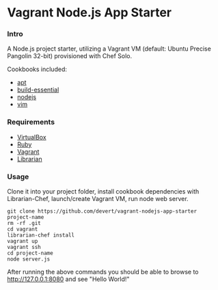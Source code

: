 # Vagrant Node.js App Starter

### Intro

A Node.js project starter, utilizing a Vagrant VM (default: Ubuntu Precise Pangolin 32-bit) provisioned with Chef Solo.

Cookbooks included:

* [apt](https://github.com/opscode-cookbooks/apt)
* [build-essential](https://github.com/opscode-cookbooks/build-essential)
* [nodejs](https://github.com/mdxp/nodejs-cookbook.git)
* [vim](https://github.com/opscode-cookbooks/vim)

### Requirements

* [VirtualBox](https://www.virtualbox.org/)
* [Ruby](http://www.ruby-lang.org/en/)
* [Vagrant](http://vagrantup.com/)
* [Librarian](https://github.com/applicationsonline/librarian)

### Usage

Clone it into your project folder, install cookbook dependencies with Librarian-Chef, launch/create Vagrant VM, run node web server.

    git clone https://github.com/devert/vagrant-nodejs-app-starter project-name
    rm -rf .git
    cd vagrant
    librarian-chef install
    vagrant up
    vagrant ssh
    cd project-name
    node server.js

After running the above commands you should be able to browse to http://127.0.0.1:8080 and see "Hello World!"
